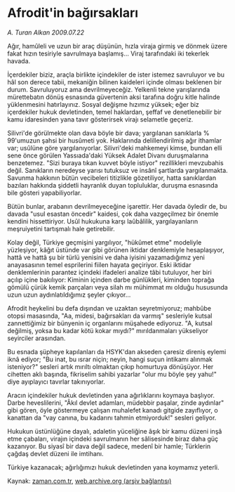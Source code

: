 # Afrodit'in bağırsakları

*A. Turan Alkan 2009.07.22*

<tr><td class="metin" colspan="2" style="padding-top: 20px; padding-left: 5px; padding-right: 10px;">Ağır, hamûleli ve uzun bir araç düşünün, hızla viraja girmiş ve dönmek üzere fakat hızın tesiriyle savrulmaya başlamış... Viraj tarafındaki iki tekerlek havada.</td></tr><tr><td class="metin" colspan="2" style="padding-top: 20px; padding-left: 5px; padding-right: 10px;"><p>İçerdekiler biziz, araçla birlikte içindekiler de ister istemez savruluyor ve bu hâl son derece tabii, mekaniğin bilinen kaideleri içinde olması beklenen bir durum. Savruluyoruz ama devrilmeyeceğiz. Yelkenli tekne yarışlarında mürettebatın dönüş esnasında güvertenin aksi tarafına doğru kitle halinde yüklenmesini hatırlayınız. Sosyal değişme hızımız yüksek; eğer biz içerdekiler hukuk devletinden, temel haklardan, şeffaf ve denetlenebilir bir kamu idaresinden yana tavır gösterirsek virajı selametle geçeriz.
<p>Silivri'de görülmekte olan dava böyle bir dava; yargılanan sanıklarla % 99'umuzun şahsi bir husûmeti yok. Haklarında delillendirilmiş ağır ithamlar var; usûlüne göre yargılanıyorlar. Silivri'deki mahkemeyi kimse, bundan elli sene önce görülen Yassıada'daki Yüksek Adalet Divanı duruşmalarına benzetemez. "Sizi buraya tıkan kuvvet böyle istiyor" rezillikleri mevzubahis değil. Sanıkların neredeyse yarısı tutuksuz ve insânî şartlarda yargılanmakta. Savunma hakkının bütün vecibeleri titizlikle gözetiliyor, hatta sanıklardan bazıları hakkında şiddetli hayranlık duyan topluluklar, duruşma esnasında bile gösteri yapabiliyorlar.
<p>Bütün bunlar, arabanın devrilmeyeceğine işarettir. Her davada öyledir de, bu davada "usul esastan öncedir" kaidesi, çok daha vazgeçilmez bir önemle kendini hissettiriyor. Usûl hukukuna karşı laûbâlilik, yargılayanların meşruiyetini tartışmalı hale getirebilir.
<p>Kolay değil, Türkiye geçmişini yargılıyor, "hükûmet etme" modeliyle yüzleşiyor, kâğıt üstünde var gibi görünen iktidar denklemiyle hesaplaşıyor, hattâ ve hattâ şu bir türlü yenisini ve daha iyisini yazamadığımız yeni anayasasının temel esprilerini fiilen hayata geçiriyor. Eski iktidar denklemlerinin parantez içindeki ifadeleri analize tâbi tutuluyor, her biri açılıp içine bakılıyor: Kiminin içinden darbe günlükleri, kiminden toprağa gömülü çürük kemik parçaları veya silah mı mühimmat mı olduğu hususunda uzun uzun aydınlatıldığımız şeyler çıkıyor...
<p>Afrodit heykelini bu defa dışından ve uzaktan seyretmiyoruz; mahbûbe otopsi masasında, "Aa, midesi, bağırsakları da varmış" sesleriyle kutsal zannettiğimiz bir bünyenin iç organlarını müşahede ediyoruz. "A, kutsal değilmiş, yoksa bu kadar kötü kokar mıydı?" mırıldanmaları yükseliyor seyirciler arasından.
<p>Bu esnada şüpheye kapılanları da HSYK'dan akseden çaresiz direniş eylemi iknâ ediyor; "Bu inat, bu ısrar niçin; neyin, hangi suçun intikamı alınmak isteniyor?" sesleri artık mırıltı olmaktan çıkıp homurtuya dönüşüyor. Her cihetten aklı başında, fikriselim sahibi yazarlar "olur mu böyle şey yahu!" diye ayıplayıcı tavırlar takınıyorlar.
<p>Aracın içindekiler hukuk devletinden yana ağırlıklarını koymaya başlıyor. Darbe heveslilerini, "Âkıl devlet adamları, müdebbir paşalar, zinde aydınlar" gibi gören, öyle göstermeye çalışan muhalefet kanadı gitgide zayıflıyor, o kanattan da "vay canına, bu kadarını tahmin etmiyorduk!" sesleri geliyor.
<p>Hukukun üstünlüğüne dayalı, adaletin yüceliğine âşık bir kamu düzeni inşâ etme çabaları, virajın içindeki savrulmanın her sâlisesinde biraz daha güç kazanıyor. Bu siyasî bir dava değil sadece, medenî bir hamle; Türklerin çağdaş devlet düzeni ile imtihanı.
<p>Türkiye kazanacak; ağırlığımızı hukuk devletinden yana koymamız yeterli.<br/></p></p></p></p></p></p></p></p></p></td></tr>

Kaynak: [zaman.com.tr](http://zaman.com.tr/yazar.do?yazino=871953), [web.archive.org (arşiv bağlantısı)](http://web.archive.org/web/20090807230917/http://www.zaman.com.tr:80/yazar.do?yazino=871953)

